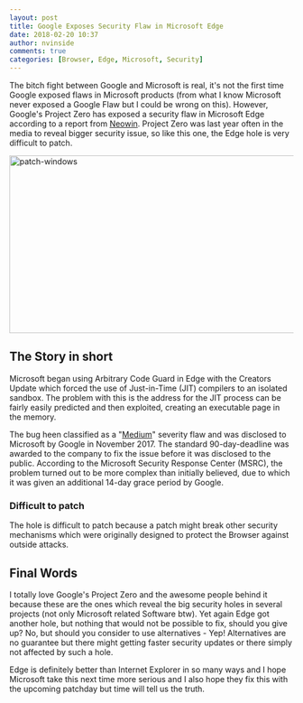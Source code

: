 ```yaml
---
layout: post
title: Google Exposes Security Flaw in Microsoft Edge
date: 2018-02-20 10:37
author: nvinside
comments: true
categories: [Browser, Edge, Microsoft, Security]
---
```

The bitch fight between Google and Microsoft is real, it's not the first time Google exposed flaws in Microsoft products (from what I know Microsoft never exposed a Google Flaw but I could be wrong on this). However, Google's Project Zero has exposed a security flaw in Microsoft Edge according to a report from <a href="https://www.neowin.net/news/google-exposes-security-flaw-in-microsoft-edge" target="_blank" rel="noopener">Neowin</a>. Project Zero was last year often in the media to reveal bigger security issue, so like this one, the Edge hole is very difficult to patch.

<img class=" size-full wp-image-2944 aligncenter" src="https://chefkochblog.files.wordpress.com/2018/02/patch-windows.jpeg" alt="patch-windows" width="600" height="315" />

<!--more-->

<h2>The Story in short</h2>

Microsoft began using Arbitrary Code Guard in Edge with the Creators Update which forced the use of Just-in-Time (JIT) compilers to an isolated sandbox. The problem with this is the address for the JIT process can be fairly easily predicted and then exploited, creating an executable page in the memory.

The bug heen classified as a "<a href="https://bugs.chromium.org/p/project-zero/issues/detail?id=1435" target="_blank" rel="noopener">Medium</a>" severity flaw and was disclosed to Microsoft by Google in November 2017. The standard 90-day-deadline was awarded to the company to fix the issue before it was disclosed to the public. According to the Microsoft Security Response Center (MSRC), the problem turned out to be more complex than initially believed, due to which it was given an additional 14-day grace period by Google.

<h3>Difficult to patch</h3>

The hole is difficult to patch because a patch might break other security mechanisms which were originally designed to protect the Browser against outside attacks.

<h2>Final Words</h2>

I totally love Google's Project Zero and the awesome people behind it because these are the ones which reveal the big security holes in several projects (not only Microsoft related Software btw). Yet again Edge got another hole, but nothing that would not be possible to fix, should you give up? No, but should you consider to use alternatives - Yep! Alternatives are no guarantee but there might getting faster security updates or there simply not affected by such a hole.

Edge is definitely better than Internet Explorer in so many ways and I hope Microsoft take this next time more serious and I also hope they fix this with the upcoming patchday but time will tell us the truth.
